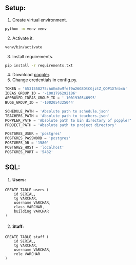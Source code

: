 ## Setup:
1. Create virtual environment.
```bash
python -m venv venv
```
2. Activate it.
```bash
venv/bin/activate
```
3. Install requirements.
```bash
pip install -r requirements.txt
```
4. Download [poppler](https://github.com/oschwartz10612/poppler-windows/releases/).
5. Change credentials in config.py.
```python
TOKEN = '6531558275:AAEm3wMfef9u26G8DtCGjztZ_QOP1X7nbxA'
IDEAS_GROUP_ID = '-1001796292186'
APPROVED_IDEAS_GROUP_ID = '-1001930546995'
BUGS_GROUP_ID = '-1002054325044'

SCHEDULE_PATH = 'Absolute path to schedule.json'
TEACHERS_PATH = 'Absolute path to teachers.json'
POPPLER_PATH = 'Absolute path to bin directory of poppler'
PROJECT_PATH = 'Absolute path to project directory'

POSTGRES_USER = 'postgres'
POSTGRES_PASSWORD = 'postgres'
POSTGRES_DB = '1580'
POSTGRES_HOST = 'localhost'
POSTGRES_PORT = '5432'
```

## SQL:
1. #### Users:
```postgresql
CREATE TABLE users (
    id SERIAL,
    tg VARCHAR,
    username VARCHAR,
    class VARCHAR,
    building VARCHAR
)
```
2. #### Staff:
```postgresql
CREATE TABLE staff (
    id SERIAL,
    tg VARCHAR,
    username VARCHAR,
    role VARCHAR
)
```
